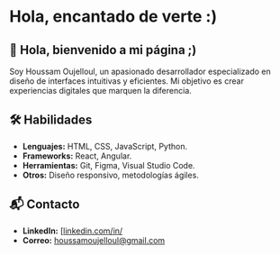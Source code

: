 # Hola, encantado de verte :)

## 🌟 Hola, bienvenido a mi página ;)
Soy Houssam Oujelloul, un apasionado desarrollador especializado en diseño de interfaces intuitivas y eficientes. Mi objetivo es crear experiencias digitales que marquen la diferencia.

## 🛠️ Habilidades
- **Lenguajes:** HTML, CSS, JavaScript, Python.
- **Frameworks:** React, Angular.
- **Herramientas:** Git, Figma, Visual Studio Code.
- **Otros:** Diseño responsivo, metodologías ágiles.

## 📬 Contacto
- **LinkedIn:** [[linkedin.com/in/](https://linkedin.com/in/juangarcia](https://www.linkedin.com/in/houssam-oujelloul-587336313/))
- **Correo:** houssamoujelloul@gmail.com


